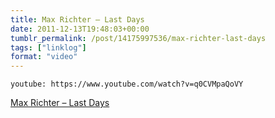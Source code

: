 ```yaml
---
title: Max Richter – Last Days
date: 2011-12-13T19:48:03+00:00
tumblr_permalink: /post/14175997536/max-richter-last-days
tags: ["linklog"]
format: "video"
---
```


`youtube: https://www.youtube.com/watch?v=q0CVMpaQoVY`

[Max Richter &#8211; Last Days][1]

[1]: https://www.youtube.com/watch?v=q0CVMpaQoVY
